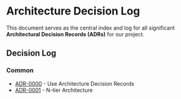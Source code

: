 # Architecture Decision Log

This document serves as the central index and log for all significant **Architectural Decision Records (ADRs)** for our project.

## Decision Log

### Common

* [ADR-0000](0000-use-adrs.md) - Use Architecture Decision Records
* [ADR-0001](0001-n-tier-arch.md) - N-tier Architecture
